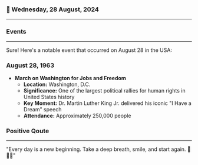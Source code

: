 ### 📅 Wednesday, 28 August, 2024
------
### Events
------
Sure! Here's a notable event that occurred on August 28 in the USA:

### August 28, 1963
- **March on Washington for Jobs and Freedom**
  - **Location:** Washington, D.C.
  - **Significance:** One of the largest political rallies for human rights in United States history
  - **Key Moment:** Dr. Martin Luther King Jr. delivered his iconic "I Have a Dream" speech
  - **Attendance:** Approximately 250,000 people
### Positive Qoute
------
"Every day is a new beginning. Take a deep breath, smile, and start again. 🌅😊✨"
